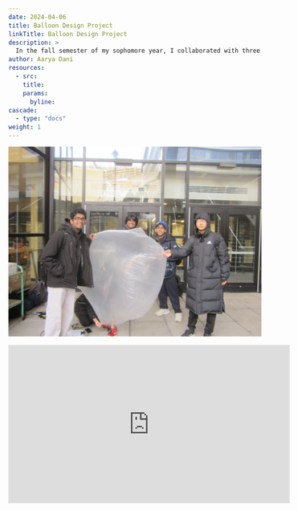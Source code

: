 ```yaml
---
date: 2024-04-06
title: Balloon Design Project
linkTitle: Balloon Design Project
description: >
  In the fall semester of my sophomore year, I collaborated with three of my peers on a design project to make a balloon fly. Check it out! 
author: Aarya Dani 
resources:
  - src: 
    title: 
    params:
      byline: 
cascade:
  - type: "docs"
weight: 1
---
```


![Figure 8](/images/Balloon.png)



<iframe width="560" height="315" src="https://www.youtube.com/embed/1oE-CG6YqRQ?si=4U2zqRJ0bw1srKS9" title="YouTube video player" frameborder="0" allow="accelerometer; autoplay; clipboard-write; encrypted-media; gyroscope; picture-in-picture; web-share" referrerpolicy="strict-origin-when-cross-origin" allowfullscreen></iframe>

